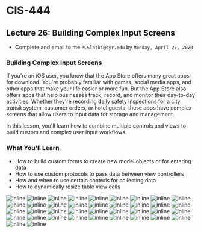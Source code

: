 
# CIS-444
## Lecture 26: Building Complex Input Screens

* Complete and email to me `RCSlatki@syr.edu` by  `Monday, April 27, 2020`

### Building Complex Input Screens

If you're an iOS user, you know that the App Store offers many great apps for download. You're probably familiar with games, social media apps, and other apps that make your life easier or more fun. But the App Store also offers apps that help businesses track, record, and monitor their day-to-day activities. Whether they're recording daily safety inspections for a city transit system, customer orders, or hotel guests, these apps have complex screens that allow users to input data for storage and management.

In this lesson, you'll learn how to combine multiple controls and views to build custom and complex user input workflows.

### What You'll Learn
* How to build custom forms to create new model objects or for entering data
* How to use custom protocols to pass data between view controllers
* How and when to use certain controls for collecting data
* How to dynamically resize table view cells


![inline](resources/L26-1.png)
![inline](resources/L26-2.png)
![inline](resources/L26-3.png)
![inline](resources/L26-4.png)
![inline](resources/L26-5.png)
![inline](resources/L26-6.png)
![inline](resources/L26-7.png)
![inline](resources/L26-8.png)
![inline](resources/L26-9.png)
![inline](resources/L26-10.png)
![inline](resources/L26-11.png)
![inline](resources/L26-12.png)
![inline](resources/L26-13.png)
![inline](resources/L26-14.png)
![inline](resources/L26-15.gif)
![inline](resources/L26-16.png)
![inline](resources/L26-17.png)
![inline](resources/L26-18.png)
![inline](resources/L26-19.png)
![inline](resources/L26-20.png)
![inline](resources/L26-21.png)
![inline](resources/L26-22.png)
![inline](resources/L26-23.png)
![inline](resources/L26-24.png)
![inline](resources/L26-25.png)
![inline](resources/L26-26.gif)
![inline](resources/L26-27.png)
![inline](resources/L26-28.png)
![inline](resources/L26-29.png)
![inline](resources/L26-30.png)
![inline](resources/L26-31.png)
![inline](resources/L26-32.png)
![inline](resources/L26-33.png)
![inline](resources/L26-34.png)
![inline](resources/L26-35.png)
![inline](resources/L26-36.png)
![inline](resources/L26-37.png)
![inline](resources/L26-38.png)

